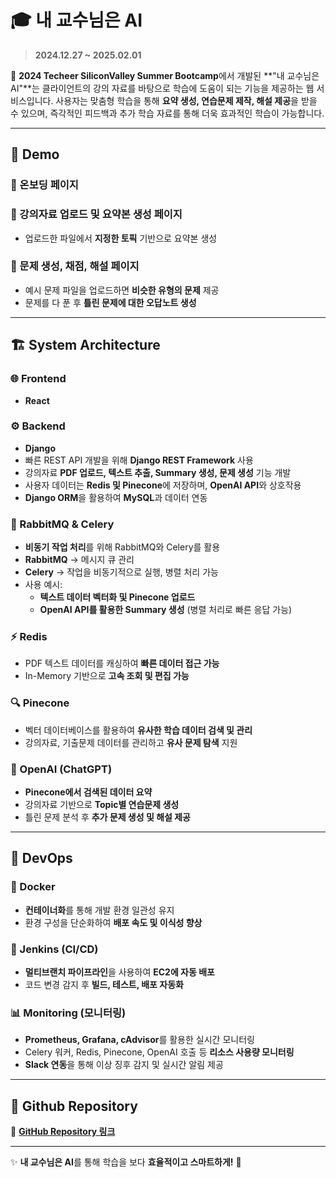 # 🎓 내 교수님은 AI

> **2024.12.27 ~ 2025.02.01**

📌 **2024 Techeer SiliconValley Summer Bootcamp**에서 개발된 **"내 교수님은 AI"**는 클라이언트의 강의 자료를 바탕으로 학습에 도움이 되는 기능을 제공하는 웹 서비스입니다. 사용자는 맞춤형 학습을 통해 **요약 생성, 연습문제 제작, 해설 제공**을 받을 수 있으며, 즉각적인 피드백과 추가 학습 자료를 통해 더욱 효과적인 학습이 가능합니다.

---

## 🚀 Demo

### 🎉 온보딩 페이지
### 📂 강의자료 업로드 및 요약본 생성 페이지
- 업로드한 파일에서 **지정한 토픽** 기반으로 요약본 생성

### 📝 문제 생성, 채점, 해설 페이지
- 예시 문제 파일을 업로드하면 **비슷한 유형의 문제** 제공
- 문제를 다 푼 후 **틀린 문제에 대한 오답노트 생성**

---

## 🏗️ System Architecture

### 🌐 Frontend
- **React**

### ⚙️ Backend
- **Django**
- 빠른 REST API 개발을 위해 **Django REST Framework** 사용
- 강의자료 **PDF 업로드, 텍스트 추출, Summary 생성, 문제 생성** 기능 개발
- 사용자 데이터는 **Redis 및 Pinecone**에 저장하며, **OpenAI API**와 상호작용
- **Django ORM**을 활용하여 **MySQL**과 데이터 연동

### 📨 RabbitMQ & Celery
- **비동기 작업 처리**를 위해 RabbitMQ와 Celery를 활용
- **RabbitMQ** → 메시지 큐 관리
- **Celery** → 작업을 비동기적으로 실행, 병렬 처리 가능
- 사용 예시:
  - **텍스트 데이터 벡터화 및 Pinecone 업로드**
  - **OpenAI API를 활용한 Summary 생성** (병렬 처리로 빠른 응답 가능)

### ⚡ Redis
- PDF 텍스트 데이터를 캐싱하여 **빠른 데이터 접근 가능**
- In-Memory 기반으로 **고속 조회 및 편집 가능**

### 🔍 Pinecone
- 벡터 데이터베이스를 활용하여 **유사한 학습 데이터 검색 및 관리**
- 강의자료, 기출문제 데이터를 관리하고 **유사 문제 탐색** 지원

### 🤖 OpenAI (ChatGPT)
- **Pinecone에서 검색된 데이터 요약**
- 강의자료 기반으로 **Topic별 연습문제 생성**
- 틀린 문제 분석 후 **추가 문제 생성 및 해설 제공**

---

## 🔧 DevOps

### 🐳 Docker
- **컨테이너화**를 통해 개발 환경 일관성 유지
- 환경 구성을 단순화하여 **배포 속도 및 이식성 향상**

### 🔄 Jenkins (CI/CD)
- **멀티브랜치 파이프라인**을 사용하여 **EC2에 자동 배포**
- 코드 변경 감지 후 **빌드, 테스트, 배포 자동화**

### 📊 Monitoring (모니터링)
- **Prometheus, Grafana, cAdvisor**를 활용한 실시간 모니터링
- Celery 워커, Redis, Pinecone, OpenAI 호출 등 **리소스 사용량 모니터링**
- **Slack 연동**을 통해 이상 징후 감지 및 실시간 알림 제공

---

## 📌 Github Repository
🔗 **[GitHub Repository 링크](https://github.com/your-repository)**

---

✨ **내 교수님은 AI**를 통해 학습을 보다 **효율적이고 스마트하게!** 🚀
